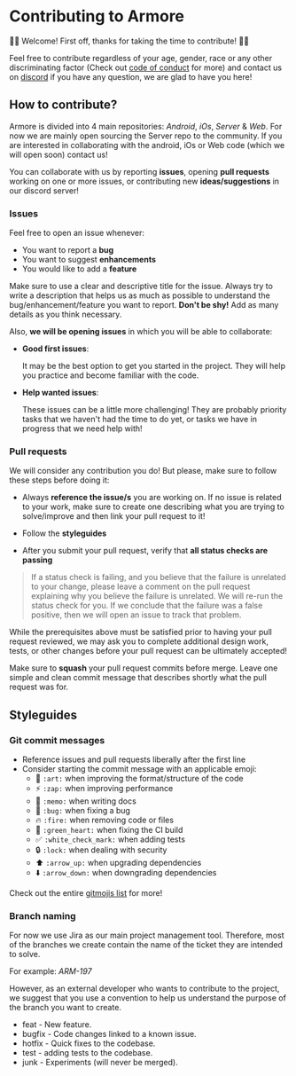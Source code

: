 # Contributing to Armore

🍻🎉 Welcome! First off, thanks for taking the time to contribute! 🎉🍻

Feel free to contribute regardless of your age, gender, race or any other discriminating factor (Check out [code of conduct](./CODE_OF_CONDUCT.md) for more) and contact us on [discord](https://discord.gg/mptG9ZGxTF) if you have any question, we are glad to have you here!

## How to contribute?

Armore is divided into 4 main repositories: _Android_, _iOs_, _Server_ & _Web_.
For now we are mainly open sourcing the Server repo to the community. If you are interested in collaborating with the android, iOs or Web code (which we will open soon) contact us!

You can collaborate with us by reporting **issues**, opening **pull requests** working on one or more issues, or contributing new **ideas/suggestions** in our discord server!

### Issues

Feel free to open an issue whenever:

- You want to report a **bug**
- You want to suggest **enhancements**
- You would like to add a **feature**

Make sure to use a clear and descriptive title for the issue.
Always try to write a description that helps us as much as possible to understand the bug/enhancement/feature you want to report. **Don't be shy!** Add as many details as you think necessary.

Also, **we will be opening issues** in which you will be able to collaborate:

- **Good first issues**:

  It may be the best option to get you started in the project. They will help you practice and become familiar with the code.

* **Help wanted issues**:

  These issues can be a little more challenging! They are probably priority tasks that we haven't had the time to do yet, or tasks we have in progress that we need help with!

### Pull requests

We will consider any contribution you do! But please, make sure to follow these steps before doing it:

- Always **reference the issue/s** you are working on. If no issue is related to your work, make sure to create one describing what you are trying to solve/improve and then link your pull request to it!

- Follow the **styleguides**
- After you submit your pull request, verify that **all status checks are passing**

> If a status check is failing, and you believe that the failure is unrelated to your change, please leave a comment on the pull request explaining why you believe the failure is unrelated. We will re-run the status check for you. If we conclude that the failure was a false positive, then we will open an issue to track that problem.

While the prerequisites above must be satisfied prior to having your pull request reviewed, we may ask you to complete additional design work, tests, or other changes before your pull request can be ultimately accepted!

Make sure to **squash** your pull request commits before merge. Leave one simple and clean commit message that describes shortly what the pull request was for.

## Styleguides

### Git commit messages

- Reference issues and pull requests liberally after the first line
- Consider starting the commit message with an applicable emoji:
  - 🎨 `:art:` when improving the format/structure of the code
  - ⚡️ `:zap:` when improving performance
  - 📝 `:memo:` when writing docs
  - 🐛 `:bug:` when fixing a bug
  - 🔥 `:fire:` when removing code or files
  - 💚 `:green_heart:` when fixing the CI build
  - ✅ `:white_check_mark:` when adding tests
  - 🔒 `:lock:` when dealing with security
  - ⬆️ `:arrow_up:` when upgrading dependencies
  - ⬇️ `:arrow_down:` when downgrading dependencies

Check out the entire [gitmojis list](https://gitmoji.dev/) for more!

### Branch naming

For now we use Jira as our main project management tool. Therefore, most of the branches we create contain the name of the ticket they are intended to solve.

For example: _ARM-197_

However, as an external developer who wants to contribute to the project, we suggest that you use a convention to help us understand the purpose of the branch you want to create.

- feat - New feature.
- bugfix - Code changes linked to a known issue.
- hotfix - Quick fixes to the codebase.
- test - adding tests to the codebase.
- junk - Experiments (will never be merged).
